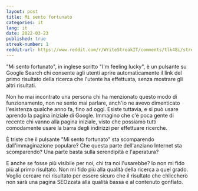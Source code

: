 ```yaml
---
layout: post
title: Mi sento fortunato
categories: it
lang: it
date: 2022-03-23
published: true
streak-number: 1
reddit-url: https://www.reddit.com/r/WriteStreakIT/comments/tlk48i/streak_1_mi_sento_fortunato/
---
```

"Mi sento fortunato", in inglese scritto "I'm feeling lucky", è un pulsante su Google Search chi consente agli utenti aprire automaticamente il link del primo risultato della ricerca che l'utente ha effettuata, senza mostrare gli altri risultati.

Non ho mai incontrato una persona chi ha menzionato questo modo di funzionamento, non ne sento mai parlare, anch'io ne avevo dimenticato l'esistenza qualche anno fa, fino ad oggi. Esiste tuttavia, e si può usare aprendo la pagina iniziale di Google. Immagino che c'è poca gente di recente chi vanno alla pagina iniziale, visto che possiamo tutti comodamente usare la barra degli indirizzi per effettuare ricerche.

È triste che il pulsante "Mi sento fortunato" sta scomparendo dall'immaginazione populare? Che questa parte dell'anziano Internet sta scomparendo? Una parte basta sulla serendipità e l'aperatura?

E anche se fosse più visibile per noi, chi tra noi l'usarebbe? Io non mi fido più al primo risultato. Non mi fido più alla qualità della ricerca a quel grado. Voglio cercare nei risultato per essere sicuro che il risultato che chliccherò non sarà una pagina SEOzzata alla qualità bassa e al contenuto gonfiato.